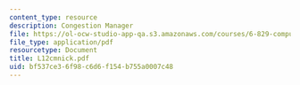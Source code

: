 ```yaml
---
content_type: resource
description: Congestion Manager
file: https://ol-ocw-studio-app-qa.s3.amazonaws.com/courses/6-829-computer-networks-fall-2002/bf537ce36f98c6d6f154b755a0007c48_L12cmnick.pdf
file_type: application/pdf
resourcetype: Document
title: L12cmnick.pdf
uid: bf537ce3-6f98-c6d6-f154-b755a0007c48
---
```

